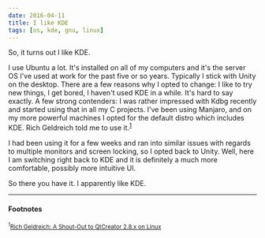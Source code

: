 ```yaml
---
date: 2016-04-11
title: I like KDE
tags: [os, kde, gnu, linux]
---
```


So, it turns out I like KDE.

I use Ubuntu a lot.  It's installed on all of my computers and it's the server OS I've used
at work for the past five or so years.  Typically I stick with Unity on the desktop.
There are a few reasons why I opted to change: I like to try new things, I get bored,
I haven't used KDE in a while.  It's hard to say exactly.  A few strong contenders:
I was rather impressed with Kdbg recently and started using that in all my C projects. I've
been using Manjaro, and on my more powerful machines I opted for the default distro which
includes KDE.  Rich Geldreich told me to use it.<sup><a href="#2016-04-11_ref1">1</a></sup>

I had been using it for a few weeks and ran into similar issues with regards to multiple
monitors and screen locking, so I opted back to Unity.  Well, here I am switching right back
to KDE and it is definitely a much more comfortable, possibly more intuitive UI.

So there you have it.  I apparently like KDE.

----

#### Footnotes

<sub><sup id="2016-04-11_ref1">1</sup><a href="http://richg42.blogspot.ca/2013/10/a-shout-out-to-qtcreator-28x-on.html">Rich Geldreich: A Shout-Out to QtCreator 2.8.x on Linux</a></sub><br />